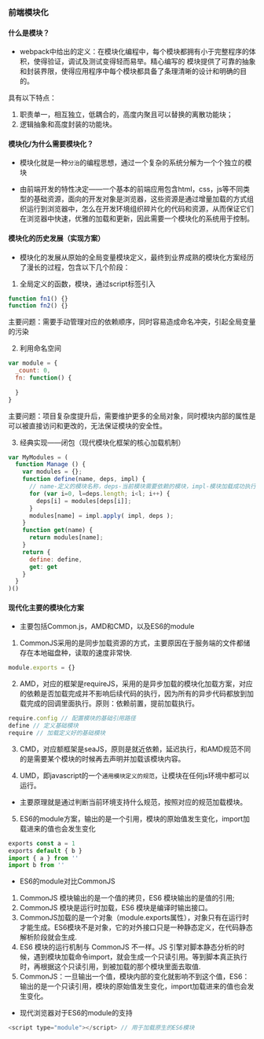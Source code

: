 ### 前端模块化

#### 什么是模块？
* webpack中给出的定义：在模块化编程中，每个模块都拥有小于完整程序的体积，使得验证，调试及测试变得轻而易举。精心编写的 模块提供了可靠的抽象和封装界限，使得应用程序中每个模块都具备了条理清晰的设计和明确的目的。

具有以下特点：

1. 职责单一，相互独立，低耦合的，高度内聚且可以替换的离散功能块；
2. 逻辑抽象和高度封装的功能块。

#### 模块化/为什么需要模块化？
* 模块化就是一种`分治`的编程思想，通过一个复杂的系统分解为一个个独立的模块

* 由前端开发的特性决定——一个基本的前端应用包含html，css，js等不同类型的基础资源，面向的开发对象是浏览器，这些资源是通过增量加载的方式组织运行到浏览器中，怎么在开发环境组织碎片化的代码和资源，从而保证它们在浏览器中快速，优雅的加载和更新，因此需要一个模块化的系统用于控制。

#### 模块化的历史发展（实现方案）
* 模块化的发展从原始的全局变量模块定义，最终到业界成熟的模块化方案经历了漫长的过程，包含以下几个阶段：

1. 全局定义的函数，模块，通过script标签引入
```js
function fn1() {}
function fn2() {}
```
主要问题：需要手动管理对应的依赖顺序，同时容易造成命名冲突，引起全局变量的污染

2. 利用命名空间
```js
var module = {
  _count: 0,
  fn: function() {
      
  }
}
```
主要问题：项目复杂度提升后，需要维护更多的全局对象，同时模块内部的属性是可以被直接访问和更改的，无法保证模块的安全性。

3. 经典实现——闭包（现代模块化框架的核心加载机制）
```js
var MyModules = (
  function Manage () {
    var modules = {};
    function define(name, deps, impl) {
      // name-定义的模块名称，deps-当前模块需要依赖的模块，impl-模块加载成功执行的回调
      for (var i=0, l=deps.length; i<l; i++) {
        deps[i] = modules[deps[i]];
      }
      modules[name] = impl.apply( impl, deps );
    }
    function get(name) {
      return modules[name];
    }
    return {
      define: define,
      get: get
    }
  }
)()
```

#### 现代化主要的模块化方案
* 主要包括Common.js，AMD和CMD，以及ES6的module

1. CommonJS采用的是同步加载资源的方式，主要原因在于服务端的文件都储存在本地磁盘种，读取的速度非常快.
```js
module.exports = {}
```

2. AMD，对应的框架是requireJS，采用的是异步加载的模块化加载方案，对应的依赖是否加载完成并不影响后续代码的执行，因为所有的异步代码都放到加载完成的回调里面执行。原则：依赖前置，提前加载执行。
```js
require.config // 配置模块的基础引用路径
define // 定义基础模块
require // 加载定义好的基础模块
```

3. CMD，对应额框架是seaJS，原则是就近依赖，延迟执行，和AMD规范不同的是需要某个模块的时候再去声明并加载该模块内容。

4. UMD，即javascript的一个`通用模块定义的规范`，让模块在任何js环境中都可以运行。
* 主要原理就是通过判断当前环境支持什么规范，按照对应的规范加载模块。

5. ES6的module方案，输出的是一个引用，模块的原始值发生变化，import加载进来的值也会发生变化
```js
exports const a = 1
exports default { b }
import { a } from ''
import b from ''
```

* ES6的module对比CommonJS
1. CommonJS 模块输出的是一个值的拷贝，ES6 模块输出的是值的引用;
2. CommonJS 模块是运行时加载，ES6 模块是编译时输出接口。
3. CommonJS加载的是一个对象（module.exports属性），对象只有在运行时才能生成。ES6模块不是对象，它的对外接口只是一种静态定义，在代码静态解析阶段就会生成.
4. ES6 模块的运行机制与 CommonJS 不一样。JS 引擎对脚本静态分析的时候，遇到模块加载命令import，就会生成一个只读引用。等到脚本真正执行时，再根据这个只读引用，到被加载的那个模块里面去取值.
5. CommonJS：一旦输出一个值，模块内部的变化就影响不到这个值，ES6：输出的是一个只读引用，模块的原始值发生变化，import加载进来的值也会发生变化。

* 现代浏览器对于ES6的module的支持
```js
<script type="module"></script> // 用于加载原生的ES6模块
```